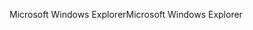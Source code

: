 <span data-ttu-id="772f1-101">Microsoft Windows Explorer</span><span class="sxs-lookup"><span data-stu-id="772f1-101">Microsoft Windows Explorer</span></span>